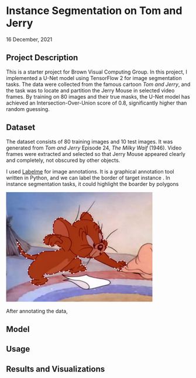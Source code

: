 # Instance Segmentation on Tom and Jerry
16 December, 2021

## Project Description
This is a starter project for Brown Visual Computing Group. In this project, I implemented a U-Net model using TensorFlow 2 for image segmentation tasks. The data were collected from the famous cartoon *Tom and Jerry*, and the task was to locate and partition the Jerry Mouse in selected video frames. By training on 80 images and their true masks, the U-Net model has achieved an Intersection-Over-Union score of 0.8, significantly higher than random guessing.

## Dataset
The dataset consists of 80 training images and 10 test images. It was generated from *Tom and Jerry* Episode 24, *The Milky Waif* (1946). Video frames were extracted and selected so that Jerry Mouse appeared clearly and completely, not obscured by other objects.

I used [Labelme](https://github.com/wkentaro/labelme) for image annotations. It is a graphical annotation tool written in Python, and we can label the border of target instance . In instance segmentation tasks, it could highlight the boarder by polygons

<img src="readme_imgs\dataset_1.png" alt="Image Annotation" width="400" height="300" />

After annotating the data,

## Model

## Usage

## Results and Visualizations